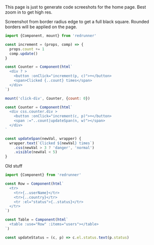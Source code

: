 This page is just to generate code screeshots for the home page.
Best zoom in to get high res.

Screenshot from border radius edge to get a full black square. Rounded borders will be applied on the page.

<style>
  pre code.hljs {
    padding: 15px;
    width: 350px;
  }
</style>

```js
import {Component, mount} from 'redrunner'

const increment = (props, comp) => {
  props.count += 1
  comp.update()
}

const Counter = Component(html`
  <div ? >
    <button :onClick="increment(p, c)">+</button> 
    <span>Clicked {..count} times</span>
  </div>
`)

mount('click-div', Counter, {count: 0})
```



```js
const Counter = Component(html`
  <div css.counter.div >
    <button :onClick="increment(c, p)">+</button>
    <span :="..count|updateSpan(n, w)"></span>
  </div>
`

const updateSpan(newVal, wrapper) {
  wrapper.text(`Clicked ${newVal} times`)
    .css(newVal > 3 ? 'danger', 'normal')
    .visible(newVal < 5)
}
```


Old stuff

```js
import {Component} from 'redrunner'

const Row = Component(html`
  <tr>
    <tr>{..userName}</tr>
    <tr>{..country}</tr>
    <tr :el="status">{..status}</tr>
  </tr>
`)

const Table = Component(html`
  <table :use="Row" :items="users"></table>
`)

const updateStatus = (c, p) => c.el.status.text(p.status)
```

